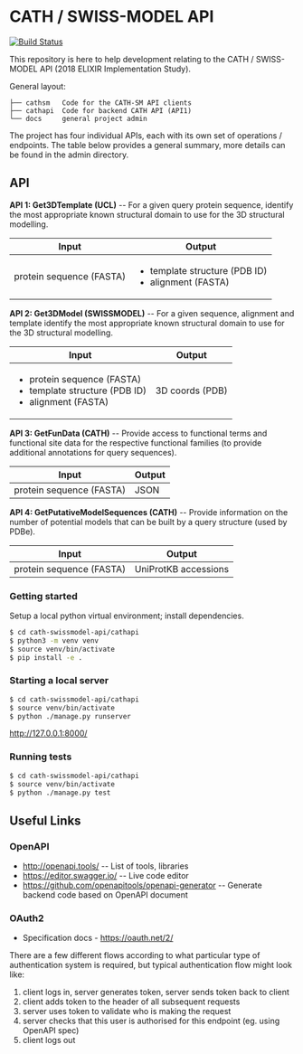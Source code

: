 # CATH / SWISS-MODEL API

[![Build Status](https://travis-ci.com/CATH-SWISSMODEL/cath-swissmodel-api.svg?branch=master)](https://travis-ci.com/CATH-SWISSMODEL/cath-swissmodel-api)

This repository is here to help development relating to the CATH / SWISS-MODEL API (2018 ELIXIR Implementation Study).

General layout:

```
├── cathsm   Code for the CATH-SM API clients
├── cathapi  Code for backend CATH API (API1)
└── docs     general project admin
```

The project has four individual APIs, each with its own set of operations / endpoints. The table below provides a general summary, more details can be found in the admin directory.

## API

**API 1: Get3DTemplate (UCL)** -- For a given query protein sequence, identify the most appropriate known structural domain to use for the 3D structural modelling.

| Input | Output |
|---|---|
| protein sequence (FASTA) | <ul><li>template structure (PDB ID)</li><li>alignment (FASTA)</li></ul> |

**API 2: Get3DModel (SWISSMODEL)** -- For a given sequence, alignment and template identify the most appropriate known structural domain to use for the 3D structural modelling.

| Input | Output |
|---|---|
| <ul><li>protein sequence (FASTA)</li><li>template structure (PDB ID)</li><li> alignment (FASTA)</li></ul> | 3D coords (PDB) |

**API 3: GetFunData (CATH)** -- Provide access to functional terms and functional site data for the respective functional families (to provide additional annotations for query sequences).

| Input | Output |
|---|---|
| protein sequence (FASTA) | JSON |

**API 4: GetPutativeModelSequences (CATH)** -- Provide information on the number of potential models that can be built by a query structure (used by PDBe).

| Input | Output |
|---|---|
| protein sequence (FASTA) | UniProtKB accessions |

### Getting started

Setup a local python virtual environment; install dependencies.

```sh
$ cd cath-swissmodel-api/cathapi
$ python3 -m venv venv
$ source venv/bin/activate
$ pip install -e .
```

### Starting a local server

```sh
$ cd cath-swissmodel-api/cathapi
$ source venv/bin/activate
$ python ./manage.py runserver
```

http://127.0.0.1:8000/

### Running tests

```sh
$ cd cath-swissmodel-api/cathapi
$ source venv/bin/activate
$ python ./manage.py test
```

## Useful Links

### OpenAPI

* http://openapi.tools/ -- List of tools, libraries
* https://editor.swagger.io/ -- Live code editor
* https://github.com/openapitools/openapi-generator -- Generate backend code based on OpenAPI document

### OAuth2

* Specification docs - https://oauth.net/2/

There are a few different flows according to what particular type of authentication system is required, but typical authentication flow might look like:
1. client logs in, server generates token, server sends token back to client
1. client adds token to the header of all subsequent requests
1. server uses token to validate who is making the request
1. server checks that this user is authorised for this endpoint (eg. using OpenAPI spec)
1. client logs out

